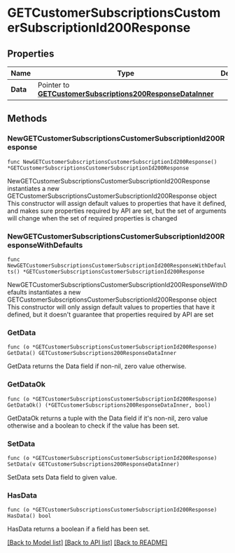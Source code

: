 # GETCustomerSubscriptionsCustomerSubscriptionId200Response

## Properties

Name | Type | Description | Notes
------------ | ------------- | ------------- | -------------
**Data** | Pointer to [**GETCustomerSubscriptions200ResponseDataInner**](GETCustomerSubscriptions200ResponseDataInner.md) |  | [optional] 

## Methods

### NewGETCustomerSubscriptionsCustomerSubscriptionId200Response

`func NewGETCustomerSubscriptionsCustomerSubscriptionId200Response() *GETCustomerSubscriptionsCustomerSubscriptionId200Response`

NewGETCustomerSubscriptionsCustomerSubscriptionId200Response instantiates a new GETCustomerSubscriptionsCustomerSubscriptionId200Response object
This constructor will assign default values to properties that have it defined,
and makes sure properties required by API are set, but the set of arguments
will change when the set of required properties is changed

### NewGETCustomerSubscriptionsCustomerSubscriptionId200ResponseWithDefaults

`func NewGETCustomerSubscriptionsCustomerSubscriptionId200ResponseWithDefaults() *GETCustomerSubscriptionsCustomerSubscriptionId200Response`

NewGETCustomerSubscriptionsCustomerSubscriptionId200ResponseWithDefaults instantiates a new GETCustomerSubscriptionsCustomerSubscriptionId200Response object
This constructor will only assign default values to properties that have it defined,
but it doesn't guarantee that properties required by API are set

### GetData

`func (o *GETCustomerSubscriptionsCustomerSubscriptionId200Response) GetData() GETCustomerSubscriptions200ResponseDataInner`

GetData returns the Data field if non-nil, zero value otherwise.

### GetDataOk

`func (o *GETCustomerSubscriptionsCustomerSubscriptionId200Response) GetDataOk() (*GETCustomerSubscriptions200ResponseDataInner, bool)`

GetDataOk returns a tuple with the Data field if it's non-nil, zero value otherwise
and a boolean to check if the value has been set.

### SetData

`func (o *GETCustomerSubscriptionsCustomerSubscriptionId200Response) SetData(v GETCustomerSubscriptions200ResponseDataInner)`

SetData sets Data field to given value.

### HasData

`func (o *GETCustomerSubscriptionsCustomerSubscriptionId200Response) HasData() bool`

HasData returns a boolean if a field has been set.


[[Back to Model list]](../README.md#documentation-for-models) [[Back to API list]](../README.md#documentation-for-api-endpoints) [[Back to README]](../README.md)


